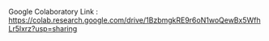 Google Colaboratory Link : https://colab.research.google.com/drive/1BzbmgkRE9r6oN1woQewBx5WfhLr5lxrz?usp=sharing
